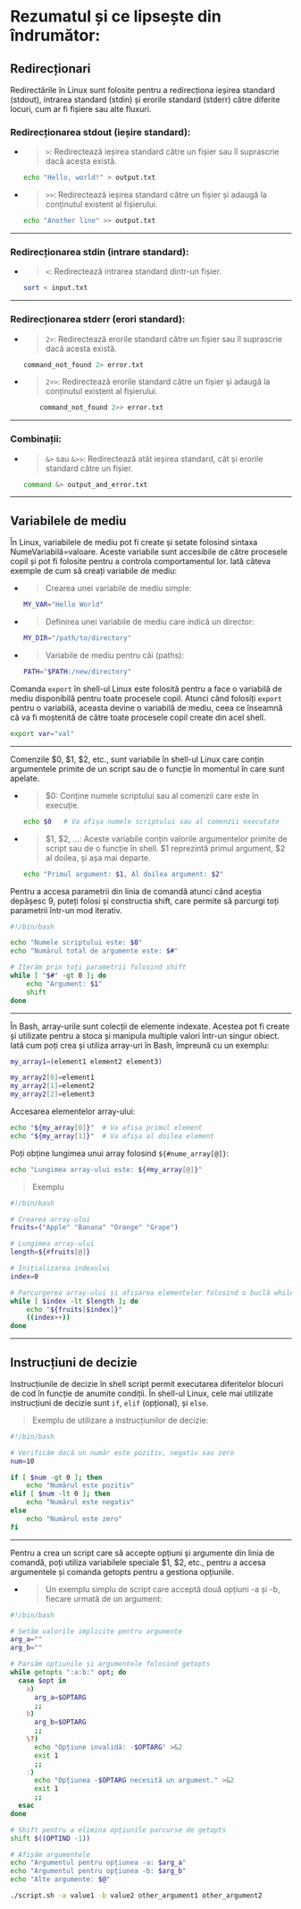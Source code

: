 # Rezumatul și ce lipsește din îndrumător:
## Redirecționari
Redirectările în Linux sunt folosite pentru a redirecționa ieșirea standard (stdout), intrarea standard (stdin) și erorile standard (stderr) către diferite locuri, cum ar fi fișiere sau alte fluxuri.

### Redirecționarea stdout (ieșire standard):
- > `>`: Redirectează ieșirea standard către un fișier sau îl suprascrie dacă acesta există.
    ```bash
    echo "Hello, world!" > output.txt
    ```
- > `>>`: Redirectează ieșirea standard către un fișier și adaugă la conținutul existent al fișierului.
    ```bash
    echo "Another line" >> output.txt
    ```
---
### Redirecționarea stdin (intrare standard):

- > `<`: Redirectează intrarea standard dintr-un fișier.
    ``` bash
    sort < input.txt
    ```
---
### Redirecționarea stderr (erori standard):

- >    `2>`: Redirectează erorile standard către un fișier sau îl suprascrie dacă acesta există.

    ``` bash
    command_not_found 2> error.txt
    ```
- > `2>>`: Redirectează erorile standard către un fișier și adaugă la conținutul existent al fișierului.
    ``` bash
        command_not_found 2>> error.txt
    ```
---
### Combinații:

- >    `&>` sau `&>>`: Redirectează atât ieșirea standard, cât și erorile standard către un fișier.

    ```bash
    command &> output_and_error.txt
    ```
---
## Variabilele de mediu
În Linux, variabilele de mediu pot fi create și setate folosind sintaxa NumeVariabilă=valoare. Aceste variabile sunt accesibile de către procesele copil și pot fi folosite pentru a controla comportamentul lor. Iată câteva exemple de cum să creați variabile de mediu:

- > Crearea unei variabile de mediu simple:

    ```bash
    MY_VAR="Hello World"
    ```
- > Definirea unei variabile de mediu care indică un director:

    ```bash
    MY_DIR="/path/to/directory"
    ```
- > Variabile de mediu pentru căi (paths):

    ```bash
    PATH="$PATH:/new/directory"
    ```
Comanda `export` în shell-ul Linux este folosită pentru a face o variabilă de mediu disponibilă pentru toate procesele copil. Atunci când folosiți `export` pentru o variabilă, aceasta devine o variabilă de mediu, ceea ce înseamnă că va fi moștenită de către toate procesele copil create din acel shell.

```bash
export var="val"
```
---
Comenzile $0, $1, $2, etc., sunt variabile în shell-ul Linux care conțin argumentele primite de un script sau de o funcție în momentul în care sunt apelate.

- >$0: Conține numele scriptului sau al comenzii care este în execuție.

    ```bash
    echo $0   # Va afișa numele scriptului sau al comenzii executate
    ```
- > $1, $2, ...: Aceste variabile conțin valorile argumentelor primite de script sau de o funcție în shell. $1 reprezintă primul argument, $2 al doilea, și așa mai departe.

    ```bash
    echo "Primul argument: $1, Al doilea argument: $2"
    ```
Pentru a accesa parametrii din linia de comandă atunci când aceștia depășesc 9, puteți folosi și constructia shift, care permite să parcurgi toți parametrii într-un mod iterativ.

```bash
#!/bin/bash

echo "Numele scriptului este: $0"
echo "Numărul total de argumente este: $#"

# Iterăm prin toți parametrii folosind shift
while [ "$#" -gt 0 ]; do
    echo "Argument: $1"
    shift
done
```
---
În Bash, array-urile sunt colecții de elemente indexate. Acestea pot fi create și utilizate pentru a stoca și manipula multiple valori într-un singur obiect. Iată cum poți crea și utiliza array-uri în Bash, împreună cu un exemplu:

```bash
my_array1=(element1 element2 element3)

my_array2[0]=element1
my_array2[1]=element2
my_array2[2]=element3
```
Accesarea elementelor array-ului:

```bash
echo "${my_array[0]}"  # Va afișa primul element
echo "${my_array[1]}"  # Va afișa al doilea element
```
Poți obține lungimea unui array folosind `${#nume_array[@]}`:

```bash
echo "Lungimea array-ului este: ${#my_array[@]}"
```
> Exemplu 
```bash
#!/bin/bash

# Crearea array-ului
fruits=("Apple" "Banana" "Orange" "Grape")

# Lungimea array-ului
length=${#fruits[@]}

# Inițializarea indexului
index=0

# Parcurgerea array-ului și afișarea elementelor folosind o buclă while
while [ $index -lt $length ]; do
    echo "${fruits[$index]}"
    ((index++))
done

```
---
## Instrucțiuni de decizie

Instrucțiunile de decizie în shell script permit executarea diferitelor blocuri de cod în funcție de anumite condiții. În shell-ul Linux, cele mai utilizate instrucțiuni de decizie sunt `if`, `elif` (opțional), și `else`.

> Exemplu de utilizare a instrucțiunilor de decizie:

```bash
#!/bin/bash

# Verificăm dacă un număr este pozitiv, negativ sau zero
num=10

if [ $num -gt 0 ]; then
    echo "Numărul este pozitiv"
elif [ $num -lt 0 ]; then
    echo "Numărul este negativ"
else
    echo "Numărul este zero"
fi
```
---
Pentru a crea un script care să accepte opțiuni și argumente din linia de comandă, poți utiliza variabilele speciale $1, $2, etc., pentru a accesa argumentele și comanda getopts pentru a gestiona opțiunile.

- >Un exemplu simplu de script care acceptă două opțiuni -a și -b, fiecare urmată de un argument:

```bash
#!/bin/bash

# Setăm valorile implicite pentru argumente
arg_a=""
arg_b=""

# Parsăm opțiunile și argumentele folosind getopts
while getopts ":a:b:" opt; do
  case $opt in
    a)
      arg_a=$OPTARG
      ;;
    b)
      arg_b=$OPTARG
      ;;
    \?)
      echo "Opțiune invalidă: -$OPTARG" >&2
      exit 1
      ;;
    :)
      echo "Opțiunea -$OPTARG necesită un argument." >&2
      exit 1
      ;;
  esac
done

# Shift pentru a elimina opțiunile parcurse de getopts
shift $((OPTIND -1))

# Afișăm argumentele
echo "Argumentul pentru opțiunea -a: $arg_a"
echo "Argumentul pentru opțiunea -b: $arg_b"
echo "Alte argumente: $@"
```

```bash
./script.sh -a value1 -b value2 other_argument1 other_argument2
```
